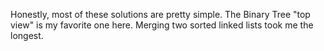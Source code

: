 Honestly, most of these solutions are pretty simple. The Binary Tree "top view" is my favorite one here. Merging two sorted linked lists took me the longest.
